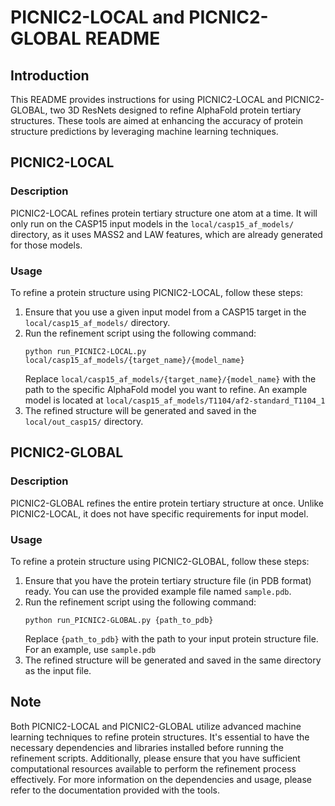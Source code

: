 # PICNIC2-LOCAL and PICNIC2-GLOBAL README

## Introduction
This README provides instructions for using PICNIC2-LOCAL and PICNIC2-GLOBAL, two 3D ResNets designed to refine AlphaFold protein tertiary structures. These tools are aimed at enhancing the accuracy of protein structure predictions by leveraging machine learning techniques.

## PICNIC2-LOCAL

### Description
PICNIC2-LOCAL refines protein tertiary structure one atom at a time. It will only run on the CASP15 input models in the `local/casp15_af_models/` directory, as it uses MASS2 and LAW features, which are already generated for those models.

### Usage
To refine a protein structure using PICNIC2-LOCAL, follow these steps:
1. Ensure that you use a given input model from a CASP15 target in the `local/casp15_af_models/` directory.
2. Run the refinement script using the following command:
   ```
   python run_PICNIC2-LOCAL.py local/casp15_af_models/{target_name}/{model_name}
   ```
   Replace `local/casp15_af_models/{target_name}/{model_name}` with the path to the specific AlphaFold model you want to refine. An example model is located at `local/casp15_af_models/T1104/af2-standard_T1104_1`
3. The refined structure will be generated and saved in the `local/out_casp15/` directory.

## PICNIC2-GLOBAL

### Description
PICNIC2-GLOBAL refines the entire protein tertiary structure at once. Unlike PICNIC2-LOCAL, it does not have specific requirements for input model.

### Usage
To refine a protein structure using PICNIC2-GLOBAL, follow these steps:
1. Ensure that you have the protein tertiary structure file (in PDB format) ready. You can use the provided example file named `sample.pdb`.
2. Run the refinement script using the following command:
   ```
   python run_PICNIC2-GLOBAL.py {path_to_pdb}
   ```
   Replace `{path_to_pdb}` with the path to your input protein structure file. For an example, use `sample.pdb`
3. The refined structure will be generated and saved in the same directory as the input file.

## Note
Both PICNIC2-LOCAL and PICNIC2-GLOBAL utilize advanced machine learning techniques to refine protein structures. It's essential to have the necessary dependencies and libraries installed before running the refinement scripts. Additionally, please ensure that you have sufficient computational resources available to perform the refinement process effectively. For more information on the dependencies and usage, please refer to the documentation provided with the tools.